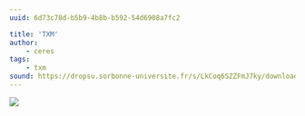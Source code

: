 ```yaml
---
uuid: 6d73c78d-b5b9-4b8b-b592-54d6908a7fc2

title: 'TXM'
author:
    - ceres
tags: 
    - txm
sound: https://dropsu.sorbonne-universite.fr/s/LkCoq6SZZFmJ7ky/download?path=%2FPODCASTS&files=Podcast_7_TXM_Gael_Lejeune.mp3
---
```


![](txm.png)
